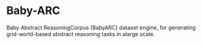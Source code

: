 # Baby-ARC

Baby Abstract ReasoningCorpus (BabyARC) dataset engine, for generating grid-world-based abstract reasoning tasks in alarge scale.
